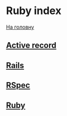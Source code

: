 # Ruby index
[На головну](/README.md)


## [Active record](active_record.md)


## [Rails](rails.md)


## [RSpec](rspec.md)


## [Ruby](ruby.md)
